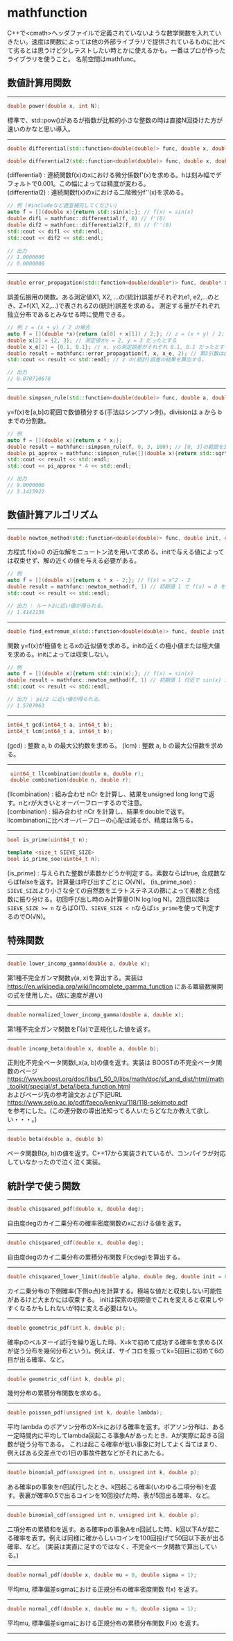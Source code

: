 # mathfunction
C++で&lt;cmath>ヘッダファイルで定義されていないような数学関数を入れていきたい。速度は関数によっては他の外部ライブラリで提供されているものに比べて劣るとは思うけど少しテストしたい時とかに使えるかも。一番はプロが作ったライブラリを使うこと。
名前空間はmathfunc。

数値計算用関数
- 

---
```c++
double power(double x, int N);
```
標準で、std::pow()があるが指数が比較的小さな整数の時は直接N回掛けた方が速いのかなと思い導入。

---
```c++
double differential(std::function<double(double)> func, double x, double h = 0.001);
```

```c++
double differential2(std::function<double(double)> func, double x, double h = 0.001);
```
(differential) : 連続関数f(x)のxにおける微分係数f'(x)を求める。hは刻み幅でデフォルトで0.001。この幅によっては精度が変わる。  
(differential2) : 連続関数f(x)のxにおける二階微分f''(x)を求める。

```c++
// 例 (#includeなど適宜補完してください)
auto f = [](double x){return std::sin(x);}; // f(x) = sin(x)
double dif1 = mathfunc::differential(f, 0) // f'(0)
double dif2 = mathfunc::differential2(f, 0) // f''(0)
std::cout << dif1 << std::endl;
std::cout << dif2 << std::endl;
  
// 出力
// 1.0000000
// 0.0000000
```

---

```c++
double error_propagation(std::function<double(double*)> func, double* x, double* x_e, const int num_arg, double h = 0.001);
```

誤差伝搬用の関数。ある測定値X1, X2, ...の(統計)誤差がそれぞれe1, e2,...のとき、Z=f(X1, X2,...)で表されるZの(統計)誤差を求める。
測定する量がそれぞれ独立分布であるとみなせる時に使用できる。

```c++
// 例 z = (x + y) / 2 の場合
auto f = [](double *x){return (x[0] + x[1]) / 2;}; // z = (x + y) / 2;
double x[2] = {2, 3}; // 測定値がx = 2, y = 3 だったとする
double x_e[2] = {0.1, 0.1}; // x, yの測定誤差がそれぞれ 0.1, 0.1 だったとする。
double result = mathfunc::error_propagation(f, x, x_e, 2); // 第3引数はz = f(x, y,...) の fの引数の数。今の場合は x と y の2つ。
std::cout << result << std::endl; // z の(統計)誤差の結果を算出する。

// 出力
// 0.070710678
```

---

```c++
double simpson_rule(std::function<double(double)> func, double a, double b, uint32_t division);
```

y=f(x)を[a,b]の範囲で数値積分する(手法はシンプソン則)。divisionは a から b までの分割数。

```c++
// 例
auto f = [](double x){return x * x;};
double result = mathfunc::simpson_rule(f, 0, 3, 100); // [0, 3]の範囲を100分割して積分する。
double pi_approx = mathfunc::simpson_rule([](double x){return std::sqrt(1 - x * x);}, 0, 1, 10000); // y = √(1-x^2) を[0, 1]で積分する。
std::cout << result << std::endl;
std::cout << pi_approx * 4 << std::endl;

// 出力
// 9.0000000
// 3.1415922
```


数値計算アルゴリズム
-

---
```c++
double newton_method(std::function<double(double)> func, double init, double epsilon = 1e-12);
```

方程式 f(x)=0 の近似解をニュートン法を用いて求める。initで与える値によっては収束せず、解の近くの値を与える必要がある。

```c++
// 例
auto f = [](double x){return x * x - 2;}; // f(x) = x^2 - 2 
double result = mathfunc::newton_method(f, 1) // 初期値 1 で f(x) = 0 を解く。
std::cout << result << std::endl;

// 出力 : ルート2に近い値が得られる。
// 1.4142136
```

---
```c++
double find_extremum_x(std::function<double(double)> func, double init, double epsilon = 1e-12);
```
関数 y=f(x)が極値をとるxの近似値を求める。initの近くの極小値または極大値を求める。initによっては収束しない。

```c++
// 例
auto f = [](double x){return std::sin(x);}; // f(x) = sin(x)
double result = mathfunc::newton_method(f, 1) // 初期値 1 付近で sin(x) が極値をとるxを探索する。
std::cout << result << std::endl;

// 出力 : pi/2 に近い値が得られる。
// 1.5707963

```

---
```c++
int64_t gcd(int64_t a, int64_t b);
int64_t lcm(int64_t a, int64_t b);
```

(gcd) : 整数 a, b の最大公約数を求める。
(lcm) : 整数 a, b の最大公倍数を求める。

---
```c++
 uint64_t llcombination(double n, double r);
 double combination(double n, double r);
```

(llcombination) : 組み合わせ nCr を計算し、結果をunsigned long longで返す。nとrが大きいとオーバーフローするので注意。  
(combination) : 組み合わせ nCr を計算し、結果をdoubleで返す。llcombinationに比べオーバーフローの心配は減るが、精度は落ちる。

---

```c++
bool is_prime(uint64_t n);

template <size_t SIEVE_SIZE>
bool is_prime_soe(uint64_t n);
```

(is_prime) : 与えられた整数が素数かどうか判定する。素数ならばtrue, 合成数ならばfalseを返す。計算量は呼び出すごとに O(√N)。
(is_prime_soe) : `SIEVE_SIZE`より小さな全ての自然数をエラトステネスの篩によって素数と合成数に振り分ける。初回呼び出し時のみ計算量O(N log log N)。2回目以降は `SIEVE_SIZE >= n` ならばO(1)、`SIEVE_SIZE < n`ならば`is_prime`を使って判定するのでO(√N)。

特殊関数
-

---
```c++
double lower_incomp_gamma(double a, double x);
```

第1種不完全ガンマ関数γ(a, x)を算出する。実装は https://en.wikipedia.org/wiki/Incomplete_gamma_function にある冪級数展開の式を使用した。(故に速度が遅い)

---
```c++
double normalized_lower_incomp_gamma(double a, double x);
```
第1種不完全ガンマ関数をΓ(a)で正規化した値を返す。

---
```c++
double incomp_beta(double x, double a, double b);
```
正則化不完全ベータ関数I_x(a, b)の値を返す。実装は BOOSTの不完全ベータ関数のページ   https://www.boost.org/doc/libs/1_50_0/libs/math/doc/sf_and_dist/html/math_toolkit/special/sf_beta/ibeta_function.html  
およびページ先の参考論文および下記URL  
https://www.seijo.ac.jp/pdf/faeco/kenkyu/118/118-sekimoto.pdf   
を参考にした。(この連分数の導出法知ってる人いたらどなたか教えて欲しい・・・。)

---
```c++
double beta(double a, double b)
```
ベータ関数B(a, b)の値を返す。C++17から実装されているが、コンパイラが対応していなかったので泣く泣く実装。

統計学で使う関数
-

---
```c++
double chisquared_pdf(double x, double deg);
```
自由度degのカイ二乗分布の確率密度関数のxにおける値を返す。

---
```c++
double chisquared_cdf(double x, double deg);
```
自由度degのカイ二乗分布の累積分布関数 F(x;deg)を算出する。  

---
```c++
double chisquared_lower_limit(double alpha, double deg, double init = 0);
```
カイ二乗分布の下側確率(下側α点)を計算する。極端な値だと収束しない可能性があるけど大まかには収束する。
initは探索の初期値でこれを変えると収束しやすくなるかもしれないが特に変える必要はない。  

---
```c++
double geometric_pdf(int k, double p);
```
確率pのベルヌーイ試行を繰り返した時、X=kで初めて成功する確率を求める(Xが従う分布を幾何分布という)。例えば、サイコロを振ってk=5回目に初めて6の目が出る確率、など。

---
```c++
double geometric_cdf(int k, double p);
```
幾何分布の累積分布関数を求める。

---
```c++
double poisson_pdf(unsigned int k, double lambda);
```
平均 lambda のポアソン分布のX=kにおける確率を返す。ポアソン分布は、ある一定時間内に平均してlambda回起こる事象Aがあったとき、Aが実際に起きる回数が従う分布である。 
これは起こる確率が低い事象に対してよく当てはまり、例えばある交差点での1日の事故件数などがそれにあたる。  

---
```c++
double binomial_pdf(unsigned int n, unsigned int k, double p);
```
ある確率pの事象をn回試行したとき、k回起こる確率(いわゆる二項分布)を返す。表裏が確率0.5で出るコインを10回投げた時、表が5回出る確率、など。

---
```c++
double binomial_cdf(unsigned int n, unsigned int k, double p);
```
二項分布の累積和を返す。ある確率pの事象Aをn回試した時、k回以下Aが起こる確率を表す。例えば同様に確からしいコインを100回投げて50回以下表が出る確率、など。
(実装は実直に足すのではなく、不完全ベータ関数で算出している。)

---
```c++
double normal_pdf(double x, double mu = 0, double sigma = 1);
```
平均mu, 標準偏差sigmaにおける正規分布の確率密度関数 f(x) を返す。

---
```c++
double normal_cdf(double x, double mu = 0, double sigma = 1);
```
平均mu, 標準偏差sigmaにおける正規分布の累積分布関数 F(x) を返す。

---
